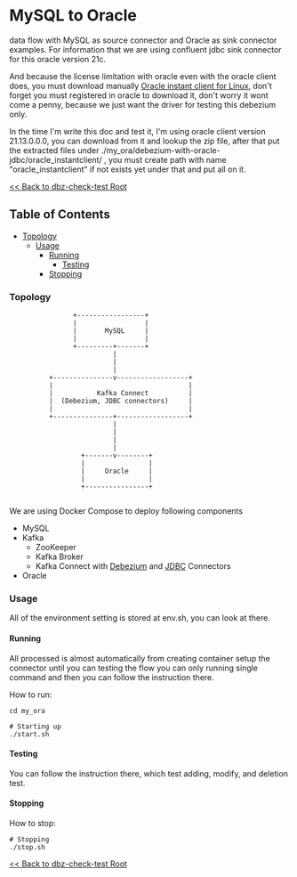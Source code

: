 # MySQL to Oracle

data flow with MySQL as source connector and Oracle as sink connector examples. For information that we are using confluent jdbc sink connector for this oracle version 21c.

And because the license limitation with oracle even with the oracle client does, you must download manually [Oracle instant client for Linux](http://www.oracle.com/technetwork/topics/linuxx86-64soft-092277.html), don't forget you must registered in oracle to download it, don't worry it wont come a penny, because we just want the driver for testing this debezium only.

In the time I'm write this doc and test it, I'm using oracle client version 21.13.0.0.0, you can download from it and lookup the zip file, after that put the extracted files under ./my_ora/debezium-with-oracle-jdbc/oracle_instantclient/ , you must create path with name "oracle_instantclient" if not exists yet under that and put all on it.

[<< Back to dbz-check-test Root](../README.md)

## Table of Contents

* [Topology](#topology)
    * [Usage](#usage)
        * [Running](#running)
          * [Testing](#testing)         
        * [Stopping](#stopping)


### Topology


```
                +-----------------+
                |                 |
                |       MySQL     |
                |                 |
                +---------+-------+
                          |
                          |
                          |
          +---------------v------------------+
          |                                  |
          |           Kafka Connect          |
          |  (Debezium, JDBC connectors)     |
          |                                  |
          +---------------+------------------+
                          |
                          |
                          |
                          |
                  +-------v--------+
                  |                |
                  |     Oracle     |
                  |                |
                  +----------------+


```
We are using Docker Compose to deploy following components
* MySQL
* Kafka
  * ZooKeeper
  * Kafka Broker
  * Kafka Connect with [Debezium](https://debezium.io/) and  [JDBC](https://debezium.io/documentation/reference/stable/connectors/jdbc.html) Connectors
* Oracle

### Usage
All of the environment setting is stored at env.sh, you can look at there.

#### Running
All processed is almost automatically from creating container setup the connector until you can testing the flow you can only running single command and then you can follow the instruction there.

How to run:

```shell
cd my_ora

# Starting up
./start.sh

```


#### Testing

You can follow the instruction there, which test adding, modify, and deletion test.


#### Stopping
How to stop:

```shell
# Stopping 
./stop.sh

```




[<< Back to dbz-check-test Root](../README.md)